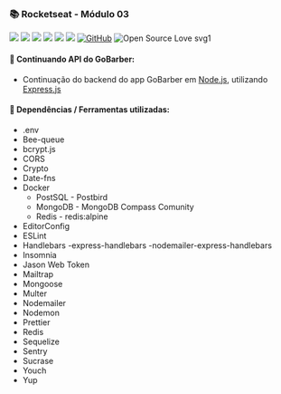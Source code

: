 ### :books: Rocketseat - Módulo 03

![](https://img.shields.io/github/package-json/v/IsaPhipho/Rocketseat-modulo03.svg?color=lightsalmon)
![](https://img.shields.io/github/last-commit/IsaPhipho/Rocketseat-modulo03.svg?color=salmon)
![](https://img.shields.io/github/languages/top/IsaPhipho/Rocketseat-modulo03.svg?color=darksalmon)
![](https://img.shields.io/github/languages/count/IsaPhipho/Rocketseat-modulo03.svg?color=coral)
![](https://img.shields.io/github/languages/code-size/IsaPhipho/Rocketseat-modulo03.svg?color=tomato)
![](https://img.shields.io/github/repo-size/IsaPhipho/Rocketseat-modulo03.svg?color=red)
[![GitHub](https://img.shields.io/github/license/mashape/apistatus.svg?color=MediumSpringGreen)](https://github.com/IsaPhipho/Rocketseat-modulo03/blob/master/LICENSE)
![Open Source Love svg1](https://badges.frapsoft.com/os/v1/open-source.svg?v=103)

#### :rocket: Continuando API do GoBarber: 

- Continuação do backend do app GoBarber em [Node.js](https://nodejs.org/en/), utilizando [Express.js](https://expressjs.com/)

#### :rocket: Dependências / Ferramentas utilizadas:

- .env
- Bee-queue
- bcrypt.js
- CORS
- Crypto
- Date-fns
- Docker
  - PostSQL - Postbird
  - MongoDB - MongoDB Compass Comunity
  - Redis - redis:alpine
- EditorConfig
- ESLint
- Handlebars
  -express-handlebars
  -nodemailer-express-handlebars
- Insomnia
- Jason Web Token
- Mailtrap
- Mongoose
- Multer
- Nodemailer
- Nodemon
- Prettier
- Redis
- Sequelize
- Sentry
- Sucrase
- Youch
- Yup
